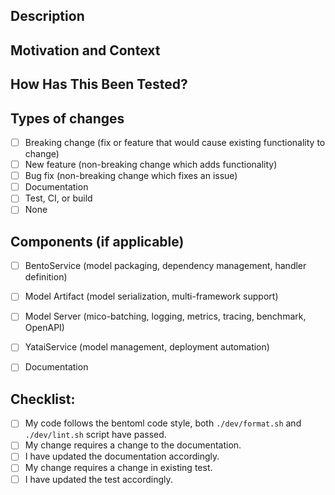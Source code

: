<!--- Thanks for sending a pull request! Please make sure to read the contribution guidelines, then fill out the blanks below. -->

## Description
<!--- Describe your changes in detail -->
<!--- Attach screenshots here if appropriate. -->

## Motivation and Context
<!--- Why is this change required? What problem does it solve? -->
<!--- If it fixes an open issue, please link to the issue here. -->
<!--- If it is based on a conversation in slack channel, pls quote related messages here -->

## How Has This Been Tested?
<!--- Please describe in detail how you tested your changes. -->
<!--- Include details of your testing environment, and the tests you ran to -->
<!--- see how your change affects other areas of the code, etc. -->

## Types of changes
<!--- What types of changes does your code introduce? Put an `x` in all the boxes that apply: -->
- [ ] Breaking change (fix or feature that would cause existing functionality to change)
- [ ] New feature (non-breaking change which adds functionality)
- [ ] Bug fix (non-breaking change which fixes an issue)
- [ ] Documentation
- [ ] Test, CI, or build
- [ ] None

## Components (if applicable)
- [ ] BentoService (model packaging, dependency management, handler definition)
- [ ] Model Artifact (model serialization, multi-framework support)
- [ ] Model Server (mico-batching, logging, metrics, tracing, benchmark, OpenAPI)
- [ ] YataiService (model management, deployment automation)
- [ ] Documentation


## Checklist:
<!--- Go over all the following points, and put an `x` in all the boxes that apply. -->
<!--- If you're unsure about any of these, don't hesitate to ask. We're here to help! -->
<!--- If you plan to update documentation or tests in follow-up, please note -->
- [ ] My code follows the bentoml code style, both `./dev/format.sh` and
  `./dev/lint.sh` script have passed.
- [ ] My change requires a change to the documentation.
- [ ] I have updated the documentation accordingly.
- [ ] My change requires a change in existing test.
- [ ] I have updated the test accordingly.
